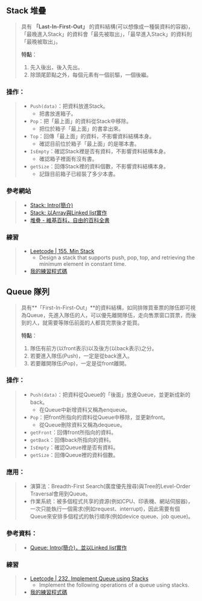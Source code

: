 ## Stack 堆疊
> 具有 **「Last-In-First-Out」** 的資料結構(可以想像成一種裝資料的容器)，「最晚進入Stack」的資料會「最先被取出」，「最早進入Stack」的資料則「最晚被取出」。 
> 
> **特點**： 
> 1. 先入後出，後入先出。  
> 2. 除頭尾節點之外，每個元素有一個前驅，一個後繼。   

### 操作：  
> *  `Push(data)`：把資料放進Stack。
>    * 把書放進箱子。
> *  `Pop`：把「最上面」的資料從Stack中移除。
>    * 把位於箱子「最上面」的書拿出來。
> *  `Top`：回傳「最上面」的資料，不影響資料結構本身。
>    * 確認目前位於箱子「最上面」的是哪本書。
> *  `IsEmpty`：確認Stack裡是否有資料，不影響資料結構本身。
>    * 確認箱子裡面有沒有書。
> *  `getSize`：回傳Stack裡的資料個數，不影響資料結構本身。
>    * 記錄目前箱子已經裝了多少本書。

### 參考網站  
> *  [Stack: Intro(簡介)](http://alrightchiu.github.io/SecondRound/stack-introjian-jie.html)  
> *  [Stack: 以Array與Linked list實作](http://alrightchiu.github.io/SecondRound/stack-yi-arrayyu-linked-listshi-zuo.html)  
> *  [堆疊 - 維基百科，自由的百科全書](https://zh.wikipedia.org/wiki/%E5%A0%86%E6%A0%88)  

### 練習
> *  [Leetcode | 155. Min Stack](https://leetcode.com/problems/min-stack/)
>     * Design a stack that supports push, pop, top, and retrieving the minimum element in constant time.
> *  [我的練習程式碼](https://github.com/chenjanice/Data-Structure_2019/blob/master/week3/Min%20Stack.ipynb)





## Queue 隊列
> 具有**「First-In-First-Out」**的資料結構，如同排隊買車票的隊伍即可視為Queue，先進入隊伍的人，可以優先離開隊伍，走向售票窗口買票，而後到的人，就需要等隊伍前面的人都買完票後才能買。
>
> **特點**：
> 1. 隊伍有前方(以front表示)以及後方(以back表示)之分。
> 2. 若要進入隊伍(Push)，一定是從back進入。
> 3. 若要離開隊伍(Pop)，一定是從front離開。

### 操作：
> * `Push(data)`：把資料從Queue的「後面」放進Queue，並更新成新的back。
>    * 在Queue中新增資料又稱為enqueue。
> * `Pop`：把front所指向的資料從Queue中移除，並更新front。
>   * 從Queue刪除資料又稱為dequeue。
> * `getFront`：回傳front所指向的資料。
> * `getBack`：回傳back所指向的資料。
> * `IsEmpty`：確認Queue裡是否有資料。
> * `getSize`：回傳Queue裡的資料個數。

### 應用：
> * 演算法：Breadth-First Search(廣度優先搜尋)與Tree的Level-Order Traversal會用到Queue。
> * 作業系統：被多個程式共享的資源(例如CPU、印表機、網站伺服器)，一次只能執行一個需求(例如request、interrupt)，因此需要有個Queue來安排多個程式的執行順序(例如device queue、job queue)。

### 參考資料：  
> *  [Queue: Intro(簡介)，並以Linked list實作](http://alrightchiu.github.io/SecondRound/queue-introjian-jie-bing-yi-linked-listshi-zuo.html)

### 練習
> *  [Leetcode | 232. Implement Queue using Stacks](https://leetcode.com/problems/implement-queue-using-stacks/)
>     * Implement the following operations of a queue using stacks.
> *  [我的練習程式碼](https://github.com/chenjanice/Data-Structure_2019/blob/master/week3/Queue.ipynb)
